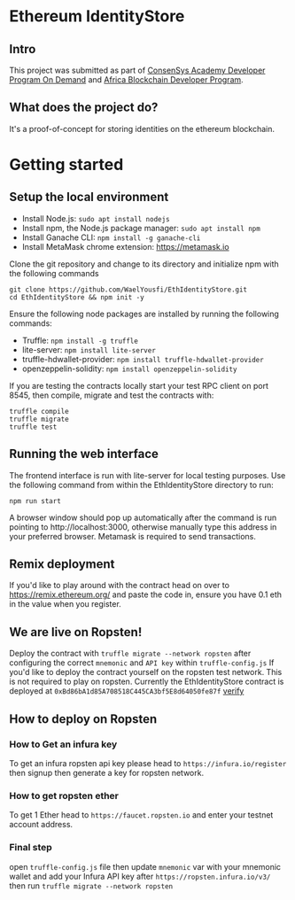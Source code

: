 # Ethereum IdentityStore

## Intro

This project was submitted as part of [ConsenSys Academy Developer Program On Demand](https://consensys.net/academy/ondemand/) and [Africa Blockchain Developer Program](https://afriblockchain.org/developer/).

## What does the project do?

It's a proof-of-concept for storing identities on the ethereum blockchain.

# Getting started

## Setup the local environment

- Install Node.js: `sudo apt install nodejs`
- Install npm, the Node.js package manager: `sudo apt install npm`
- Install Ganache CLI: `npm install -g ganache-cli`
- Install MetaMask chrome extension: https://metamask.io

Clone the git repository and change to its directory and initialize npm with the following commands
```
git clone https://github.com/WaelYousfi/EthIdentityStore.git
cd EthIdentityStore && npm init -y
```

Ensure the following node packages are installed by running the following commands:

- Truffle: `npm install -g truffle`
- lite-server: `npm install lite-server`
- truffle-hdwallet-provider: `npm install truffle-hdwallet-provider`
- openzeppelin-solidity: `npm install openzeppelin-solidity`

If you are testing the contracts locally start your test RPC client on port 8545, then compile, migrate and test the contracts with:
```
truffle compile
truffle migrate
truffle test
```
## Running the web interface

The frontend interface is run with lite-server for local testing purposes. Use the following command from within the EthIdentityStore directory to run:

`npm run start`

A browser window should pop up automatically after the command is run pointing to http://localhost:3000, otherwise manually type this address in your preferred browser. Metamask is required to send transactions.

## Remix deployment

If you'd like to play around with the contract head on over to https://remix.ethereum.org/ and paste the code in, ensure you have 0.1 eth in the value when you register.

## We are live on Ropsten!

Deploy the contract with `truffle migrate --network ropsten` after configuring the correct `mnemonic` and `API key` within `truffle-config.js`
If you'd like to deploy the contract yourself on the ropsten test network. This is not required to play on ropsten. Currently the EthIdentityStore contract is deployed at `0xBd86bA1d85A708518C445CA3bf5E8d64050fe87f` [verify](https://ropsten.etherscan.io/address/0xBd86bA1d85A708518C445CA3bf5E8d64050fe87f)

## How to deploy on Ropsten

### How to Get an infura key

To get an infura ropsten api key please head to `https://infura.io/register` then signup then generate a key for ropsten network.

### How to get ropsten ether

To get 1 Ether head to `https://faucet.ropsten.io` and enter your testnet account address.

### Final step

open `truffle-config.js` file then update `mnemonic` var with your mnemonic wallet and add your Infura API key after `https://ropsten.infura.io/v3/` then run `truffle migrate --network ropsten`

